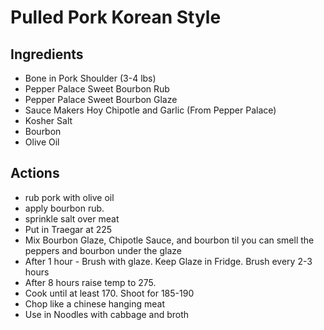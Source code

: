 # Pulled Pork Korean Style

## Ingredients
* Bone in Pork Shoulder (3-4 lbs)
* Pepper Palace Sweet Bourbon Rub
* Pepper Palace Sweet Bourbon Glaze
* Sauce Makers Hoy Chipotle and Garlic (From Pepper Palace)
* Kosher Salt
* Bourbon
* Olive Oil


## Actions
* rub pork with olive oil
* apply bourbon rub.
* sprinkle salt over meat
* Put in Traegar at 225
* Mix Bourbon Glaze, Chipotle Sauce, and bourbon til you can smell the peppers and bourbon under the glaze
* After 1 hour - Brush with glaze. Keep Glaze in Fridge.  Brush every 2-3 hours
* After 8 hours raise temp to 275.
* Cook until at least 170. Shoot for 185-190
* Chop like a chinese hanging meat
* Use in Noodles with cabbage and broth


